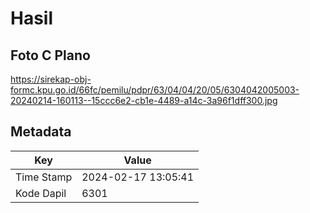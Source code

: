 # Hasil

## Foto C Plano

https://sirekap-obj-formc.kpu.go.id/66fc/pemilu/pdpr/63/04/04/20/05/6304042005003-20240214-160113--15ccc6e2-cb1e-4489-a14c-3a96f1dff300.jpg


## Metadata

| Key        | Value               |
| ---------- | ------------------- |
| Time Stamp | 2024-02-17 13:05:41 |
| Kode Dapil | 6301                |



